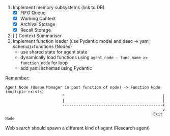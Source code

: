 1. Implement memory subsystems (link to DB)
    - [x] FIFO Queue
    - [x] Working Context
    - [x] Archival Storage
    - [x] Recall Storage
2. [ ] Context Summariser
3. Implement function loader (use Pydantic model and desc -> yaml schema)+functions (Nodes)
    - use shared state for agent state
    - dynamically load functions using `agent_node - func_name >> function_node` for loop
    - add yaml schemas using Pydantic

Remember:
```
Agent Node (Queue Manager in post function of node) -> Function Node (multiple exists)
                         ^                                           |
                         |                                           |
                         --------------------------------------------+
                                                                     v
                                                                 Exit Node
```

Web search should spawn a different kind of agent (Research agent)
